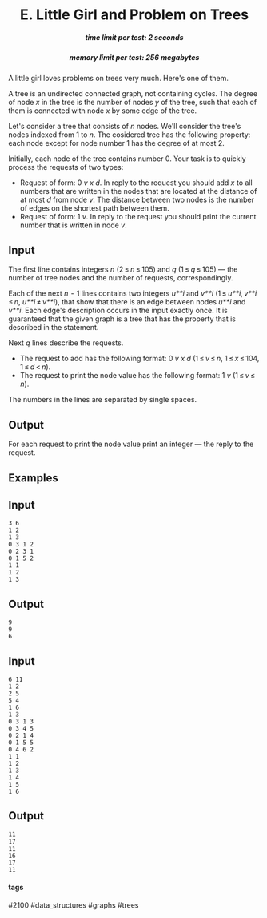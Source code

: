 <h1 style='text-align: center;'> E. Little Girl and Problem on Trees</h1>

<h5 style='text-align: center;'>time limit per test: 2 seconds</h5>
<h5 style='text-align: center;'>memory limit per test: 256 megabytes</h5>

A little girl loves problems on trees very much. Here's one of them.

A tree is an undirected connected graph, not containing cycles. The degree of node *x* in the tree is the number of nodes *y* of the tree, such that each of them is connected with node *x* by some edge of the tree. 

Let's consider a tree that consists of *n* nodes. We'll consider the tree's nodes indexed from 1 to *n*. The cosidered tree has the following property: each node except for node number 1 has the degree of at most 2.

Initially, each node of the tree contains number 0. Your task is to quickly process the requests of two types:

* Request of form: 0 *v* *x* *d*. In reply to the request you should add *x* to all numbers that are written in the nodes that are located at the distance of at most *d* from node *v*. The distance between two nodes is the number of edges on the shortest path between them.
* Request of form: 1 *v*. In reply to the request you should print the current number that is written in node *v*.
## Input

The first line contains integers *n* (2 ≤ *n* ≤ 105) and *q* (1 ≤ *q* ≤ 105) — the number of tree nodes and the number of requests, correspondingly.

Each of the next *n*  -  1 lines contains two integers *u**i* and *v**i* (1 ≤ *u**i*, *v**i* ≤ *n*, *u**i* ≠ *v**i*), that show that there is an edge between nodes *u**i* and *v**i*. Each edge's description occurs in the input exactly once. It is guaranteed that the given graph is a tree that has the property that is described in the statement.

Next *q* lines describe the requests.

* The request to add has the following format: 0 *v* *x* *d* (1 ≤ *v* ≤ *n*, 1 ≤ *x* ≤ 104, 1 ≤ *d* < *n*).
* The request to print the node value has the following format: 1 *v* (1 ≤ *v* ≤ *n*).

The numbers in the lines are separated by single spaces.

## Output

For each request to print the node value print an integer — the reply to the request.

## Examples

## Input


```
3 6  
1 2  
1 3  
0 3 1 2  
0 2 3 1  
0 1 5 2  
1 1  
1 2  
1 3  

```
## Output


```
9  
9  
6  

```
## Input


```
6 11  
1 2  
2 5  
5 4  
1 6  
1 3  
0 3 1 3  
0 3 4 5  
0 2 1 4  
0 1 5 5  
0 4 6 2  
1 1  
1 2  
1 3  
1 4  
1 5  
1 6  

```
## Output


```
11  
17  
11  
16  
17  
11  

```


#### tags 

#2100 #data_structures #graphs #trees 